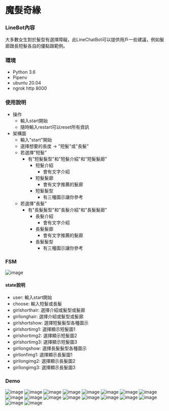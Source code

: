 # 魔髮奇緣


### LineBot內容
大多數女生對於髮型有選擇障礙，此LineChatBot可以提供用戶一些建議，例如髮廊跟長短髮各自的優點跟範例。

### 環境
* Python 3.6
* Pipenv
* ubuntu 20.04
* ngrok http 8000

### 使用說明
* 操作
  * 輸入start開始
  * 隨時輸入restart可以reset所有資訊
* 架構圖
  * 輸入"start"開始
  * 選擇想要的長度 -> "短髮"或"長髮"
  * 若選擇"短髮"
    * 有"短髮髮型"和"短髮介紹"和"短髮髮廊"
      * 短髮介紹
        * 會有文字介紹
      * 短髮髮廊
        * 會有文字推薦的髮廊
      * 短髮髮型
        * 有三種圖示讓你參考    
  * 若選擇"長髮"
    * 有"長髮髮型"和"長髮介紹"和"長髮髮廊"
      * 長髮介紹
        * 會有文字介紹
      * 長髮髮廊
        * 會有文字推薦的髮廊
      * 長髮髮型
        * 有三種圖示讓你參考  
### FSM
![image](https://github.com/Efunyang/Computation-Final-Project-/blob/master/img/fsm.png)
 #### state說明
   * user: 輸入start開始
   * choose: 輸入短髮或長髮
   * girlshorthair: 選擇介紹或髮型或髮廊
   * girllonghair: 選擇介紹或髮型或髮廊
   * girlshortshow: 選擇短髮髮型各種圖示
   * girlshortimg1: 選擇顯示短髮圖1
   * girlshortimg2: 選擇顯示短髮圖2
   * girlshortimg3: 選擇顯示短髮圖3
   * girllongshow: 選擇長髮髮型各種圖示
   * girllonfimg1: 選擇顯示長髮圖1
   * girllongimg2: 選擇顯示長髮圖2
   * girllongimg3: 選擇顯示長髮圖3
### Demo
![image](https://github.com/Efunyang/Computation-Final-Project-/blob/master/img/readmepic/S__39805535.jpg)
![image](https://github.com/Efunyang/Computation-Final-Project-/blob/master/img/readmepic/S__39805537.jpg)
![image](https://github.com/Efunyang/Computation-Final-Project-/blob/master/img/readmepic/S__39805538.jpg)
![image](https://github.com/Efunyang/Computation-Final-Project-/blob/master/img/readmepic/S__39805539.jpg)
![image](https://github.com/Efunyang/Computation-Final-Project-/blob/master/img/readmepic/S__39805540.jpg)
![image](https://github.com/Efunyang/Computation-Final-Project-/blob/master/img/readmepic/S__39805541.jpg)
![image](https://github.com/Efunyang/Computation-Final-Project-/blob/master/img/readmepic/S__39805542.jpg)
![image](https://github.com/Efunyang/Computation-Final-Project-/blob/master/img/readmepic/S__39805543.jpg)
![image](https://github.com/Efunyang/Computation-Final-Project-/blob/master/img/readmepic/S__39805544.jpg)
![image](https://github.com/Efunyang/Computation-Final-Project-/blob/master/img/readmepic/S__39805545.jpg)
![image](https://github.com/Efunyang/Computation-Final-Project-/blob/master/img/readmepic/S__39805546.jpg)
![image](https://github.com/Efunyang/Computation-Final-Project-/blob/master/img/readmepic/S__39805548.jpg)
![image](https://github.com/Efunyang/Computation-Final-Project-/blob/master/img/readmepic/S__39805549.jpg)
![image](https://github.com/Efunyang/Computation-Final-Project-/blob/master/img/readmepic/S__39805550.jpg)
![image](https://github.com/Efunyang/Computation-Final-Project-/blob/master/img/readmepic/S__39805551.jpg)
![image](https://github.com/Efunyang/Computation-Final-Project-/blob/master/img/readmepic/S__39805552.jpg)
![image](https://github.com/Efunyang/Computation-Final-Project-/blob/master/img/readmepic/S__39805553.jpg)
![image](https://github.com/Efunyang/Computation-Final-Project-/blob/master/img/readmepic/S__39805554.jpg)
